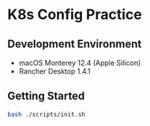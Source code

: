 # K8s Config Practice

## Development Environment

- macOS Monterey 12.4 (Apple Silicon)
- Rancher Desktop 1.4.1

## Getting Started

```bash
bash ./scripts/init.sh
```
